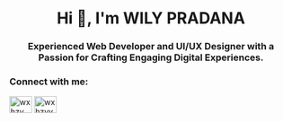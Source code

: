 <h1 align="center">Hi 👋, I'm WILY PRADANA</h1>
<h3 align="center">Experienced Web Developer and UI/UX Designer with a Passion for Crafting Engaging Digital Experiences.</h3>

<h3 align="left">Connect with me:</h3>
<p align="left">
<a href="https://fb.com/wxhzy" target="blank"><img align="center" src="https://raw.githubusercontent.com/rahuldkjain/github-profile-readme-generator/master/src/images/icons/Social/facebook.svg" alt="wxhzy" height="30" width="40" /></a>
<a href="https://instagram.com/wxhzyyy" target="blank"><img align="center" src="https://raw.githubusercontent.com/rahuldkjain/github-profile-readme-generator/master/src/images/icons/Social/instagram.svg" alt="wxhzyyy" height="30" width="40" /></a>
</p>
